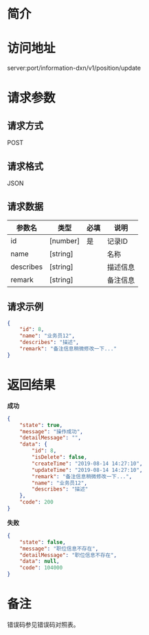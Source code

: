 # 简介

# 访问地址
server:port/information-dxn/v1/position/update

# 请求参数

## 请求方式
POST

## 请求格式
JSON

## 请求数据
|参数名|类型|必填|说明|
|-|-|-|-|
|id|[number]|是|记录ID|
|name|[string]||名称|
|describes|[string]||描述信息|
|remark|[string]||备注信息|
## 请求示例
```json
{
	"id": 8,
    "name": "业务员12",
    "describes": "描述",
    "remark": "备注信息稍微修改一下..."
}
```

# 返回结果
**成功**
```json
{
    "state": true,
    "message": "操作成功",
    "detailMessage": "",
    "data": {
        "id": 8,
        "isDelete": false,
        "createTime": "2019-08-14 14:27:10",
        "updateTime": "2019-08-14 14:27:10",
        "remark": "备注信息稍微修改一下...",
        "name": "业务员12",
        "describes": "描述"
    },
    "code": 200
}
```

**失败**
```json
{
    "state": false,
    "message": "职位信息不存在",
    "detailMessage": "职位信息不存在",
    "data": null,
    "code": 104000
}
```

# 备注
错误码参见错误码对照表。